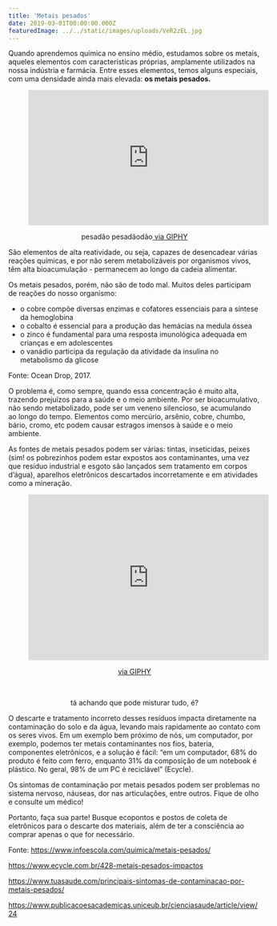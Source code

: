 ```yaml
---
title: 'Metais pesados'
date: 2019-03-01T00:00:00.000Z
featuredImage: ../../static/images/uploads/VeR2zEL.jpg
---
```


<!-- wp:paragraph -->
<p>Quando aprendemos química no ensino médio, estudamos sobre os metais, aqueles elementos com características próprias, amplamente utilizados na nossa indústria e farmácia. Entre esses elementos, temos alguns especiais, com uma densidade ainda mais elevada: <strong>os metais pesados.</strong></p>

<figure><center><iframe src="https://giphy.com/embed/13sbWMa0NGNq2A" width="480" height="270" frameborder="0" class="giphy-embed" allowfullscreen=""></iframe></figure>

<p style="text-align:center" class="has-small-font-size">pesadão pesadãodão<a href="https://giphy.com/gifs/forced-reps-13sbWMa0NGNq2A"> via GIPHY</a></p>

<p>São elementos de alta reatividade, ou seja, capazes de desencadear várias reações químicas, e por não serem metabolizáveis por organismos vivos, têm alta bioacumulação - permanecem ao longo da cadeia alimentar.<br></p>

<p>Os metais pesados, porém, não são de todo mal. Muitos deles participam de reações do nosso organismo:</p>

<ul><li>o cobre compõe diversas enzimas e cofatores essenciais para a síntese da hemoglobina</li><li>o cobalto é essencial para a produção das hemácias na medula óssea</li><li>o zinco é fundamental para uma resposta imunológica adequada em crianças e em adolescentes</li><li>o vanádio participa da regulação da atividade da insulina no metabolismo da glicose</li></ul>

<p>Fonte: Ocean Drop, 2017.</p>

<p>O problema é, como sempre, quando essa concentração é muito alta, trazendo prejuízos para a saúde e o meio ambiente. Por ser bioacumulativo, não sendo metabolizado, pode ser um veneno silencioso, se acumulando ao longo do tempo. Elementos como mercúrio, arsênio, cobre, chumbo, bário, cromo, etc podem causar estragos imensos à saúde e o meio ambiente.<br></p>

<p>As fontes de metais pesados podem ser várias: tintas, inseticidas, peixes (sim! os pobrezinhos podem estar expostos aos contaminantes, uma vez que resíduo industrial e esgoto são lançados sem tratamento em corpos d’água), aparelhos eletrônicos descartados incorretamente e em atividades como a mineração.</p>

<center><figure><iframe src="https://giphy.com/embed/ktcUyw6mBlMVa" width="480" height="331" frameborder="0" class="giphy-embed" allowfullscreen=""></iframe></figure><p><a href="https://giphy.com/gifs/computer-ron-swanson-parks-and-recreation-ktcUyw6mBlMVa">via GIPHY</a></p><br><p></p></center>

<p style="text-align:center" class="has-small-font-size">tá achando que pode misturar tudo, é?</p>

<p style="text-align:left">O descarte e tratamento incorreto desses resíduos impacta diretamente na contaminação do solo e da água, levando mais rapidamente ao contato com os seres vivos. Em um exemplo bem próximo de nós, um computador, por exemplo, podemos ter metais contaminantes nos fios, bateria, componentes eletrônicos, e a solução é fácil: “em um computador, 68% do produto é feito com ferro, enquanto 31% da composição de um notebook é plástico. No geral, 98% de um PC é reciclável” (Ecycle).<br></p>

<p>Os sintomas de contaminação por metais pesados podem ser problemas no sistema nervoso, náuseas, dor nas articulações, entre outros. Fique de olho e consulte um médico!<br></p>

<p>Portanto, faça sua parte! Busque ecopontos e postos de coleta de eletrônicos para o descarte dos materiais, além de ter a consciência ao comprar apenas o que for necessário. <br></p>

<p>Fonte: <a href="https://www.infoescola.com/quimica/metais-pesados/">https://www.infoescola.com/quimica/metais-pesados/</a></p>

<p><a href="https://www.ecycle.com.br/428-metais-pesados-impactos">https://www.ecycle.com.br/428-metais-pesados-impactos</a></p>

<p><a href="https://www.tuasaude.com/principais-sintomas-de-contaminacao-por-metais-pesados/">https://www.tuasaude.com/principais-sintomas-de-contaminacao-por-metais-pesados/</a></p>

<p><a href="https://www.publicacoesacademicas.uniceub.br/cienciasaude/article/view/24">https://www.publicacoesacademicas.uniceub.br/cienciasaude/article/view/24</a></p>

<p></p>
